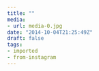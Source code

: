 ```yaml
---
title: ""
media:
- url: media-0.jpg
date: "2014-10-04T21:25:49Z"
draft: false
tags:
- imported
- from-instagram
---
```

